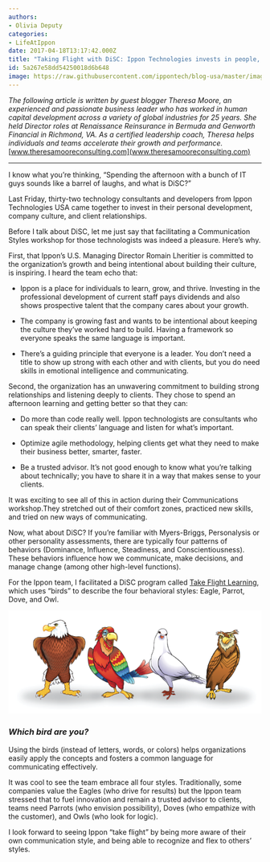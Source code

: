 ```yaml
---
authors:
- Olivia Deputy
categories:
- LifeAtIppon
date: 2017-04-18T13:17:42.000Z
title: "Taking Flight with DiSC: Ippon Technologies invests in people, culture, and  clients"
id: 5a267e58dd54250018d6b648
image: https://raw.githubusercontent.com/ippontech/blog-usa/master/images/2017/04/Taking-Flight-with-DiSC-Blog--2-.png
---
```


*The following article is written by guest blogger Theresa Moore, an experienced and passionate business leader who has worked in human capital development across a variety of global industries for 25 years. She held Director roles at Renaissance Reinsurance in Bermuda and Genworth Financial in Richmond, VA. As a certified leadership coach, Theresa helps individuals and teams accelerate their growth and performance.* <br>[www.theresamooreconsulting.com](www.theresamooreconsulting.com)
___
I know what you’re thinking, “Spending the afternoon with a bunch of IT guys sounds like a barrel of laughs, and what is DiSC?”

Last Friday, thirty-two technology consultants and developers from Ippon Technologies USA came together to invest in their personal development, company culture, and client relationships.

Before I talk about DiSC, let me just say that facilitating a Communication Styles workshop for those technologists was indeed a pleasure. Here’s why.

First, that Ippon’s U.S. Managing Director Romain Lheritier is committed to the organization’s growth and being intentional about building their culture, is inspiring. I heard the team echo that:

- Ippon is a place for individuals to learn, grow, and thrive. Investing in the professional development of current staff pays dividends and also shows prospective talent that the company cares about your growth.

- The company is growing fast and wants to be intentional about keeping the culture they’ve worked hard to build. Having a framework so everyone speaks the same language is important.

- There’s a guiding principle that everyone is a leader. You don’t need a title to show up strong with each other and with clients, but you do need skills in emotional intelligence and communicating.

Second, the organization has an unwavering commitment to building strong relationships and listening deeply to clients. They chose to spend an afternoon learning and getting better so that they can:

- Do more than code really well. Ippon technologists are consultants who can speak their clients’ language and listen for what’s important.

- Optimize agile methodology, helping clients get what they need to make their business better, smarter, faster.

- Be a trusted advisor. It’s not good enough to know what you’re talking about technically; you have to share it in a way that makes sense to your clients.

It was exciting to see all of this in action during their Communications workshop.They stretched out of their comfort zones, practiced new skills, and tried on new ways of communicating.

Now, what about DiSC? If you’re familiar with Myers-Briggs, Personalysis or other personality assessments, there are typically four patterns of behaviors (Dominance, Influence, Steadiness, and Conscientiousness). These behaviors influence how we communicate, make decisions, and manage change (among other high-level functions).

For the Ippon team, I facilitated a DiSC program called [Take Flight Learning](http://takeflightlearning.com/training), which uses “birds” to describe the four behavioral styles: Eagle, Parrot, Dove, and Owl.

![](https://raw.githubusercontent.com/ippontech/blog-usa/master/images/2017/04/Screen-Shot-2017-04-12-at-10.26.47-AM.png)

### *Which bird are you?*

Using the birds (instead of letters, words, or colors) helps organizations easily apply the concepts and fosters a common language for communicating effectively.

It was cool to see the team embrace all four styles. Traditionally, some companies value the Eagles (who drive for results) but the Ippon team stressed that to fuel innovation and remain a trusted advisor to clients, teams need Parrots (who envision possibility), Doves (who empathize with the customer), and Owls (who look for logic).

I look forward to seeing Ippon “take flight” by being more aware of their own communication style, and being able to recognize and flex to others’ styles.
